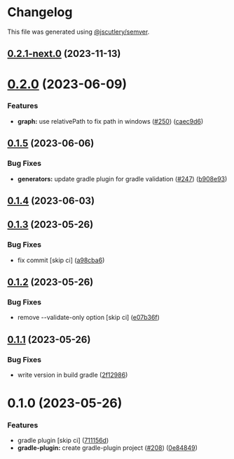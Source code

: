 # Changelog

This file was generated using [@jscutlery/semver](https://github.com/jscutlery/semver).

## [0.2.1-next.0](https://github.com/khalilou88/jnxplus/compare/gradle-plugin-0.2.0...gradle-plugin-0.2.1-next.0) (2023-11-13)



# [0.2.0](https://github.com/khalilou88/jnxplus/compare/gradle-plugin-0.1.5...gradle-plugin-0.2.0) (2023-06-09)

### Features

- **graph:** use relativePath to fix path in windows ([#250](https://github.com/khalilou88/jnxplus/issues/250)) ([caec9d6](https://github.com/khalilou88/jnxplus/commit/caec9d677f64a41d1b43008fb9e3e0f5cfc9690f))

## [0.1.5](https://github.com/khalilou88/jnxplus/compare/gradle-plugin-0.1.4...gradle-plugin-0.1.5) (2023-06-06)

### Bug Fixes

- **generators:** update gradle plugin for gradle validation ([#247](https://github.com/khalilou88/jnxplus/issues/247)) ([b908e93](https://github.com/khalilou88/jnxplus/commit/b908e93b58448f8a3ba71b4e2067e9e45f90b8fa))

## [0.1.4](https://github.com/khalilou88/jnxplus/compare/gradle-plugin-0.1.3...gradle-plugin-0.1.4) (2023-06-03)

## [0.1.3](https://github.com/khalilou88/jnxplus/compare/gradle-plugin-0.1.2...gradle-plugin-0.1.3) (2023-05-26)

### Bug Fixes

- fix commit [skip ci] ([a98cba6](https://github.com/khalilou88/jnxplus/commit/a98cba678d5b11ca3f74dc27eeb4ead818211768))

## [0.1.2](https://github.com/khalilou88/jnxplus/compare/gradle-plugin-0.1.1...gradle-plugin-0.1.2) (2023-05-26)

### Bug Fixes

- remove --validate-only option [skip ci] ([e07b36f](https://github.com/khalilou88/jnxplus/commit/e07b36f2635f7842534ff6598ba1b4e56343930e))

## [0.1.1](https://github.com/khalilou88/jnxplus/compare/gradle-plugin-0.1.0...gradle-plugin-0.1.1) (2023-05-26)

### Bug Fixes

- write version in build gradle ([2f12986](https://github.com/khalilou88/jnxplus/commit/2f129867d6fdd6f7984e895337cde7a121e462ca))

# 0.1.0 (2023-05-26)

### Features

- gradle plugin [skip ci] ([711156d](https://github.com/khalilou88/jnxplus/commit/711156df4d51838da39ccfe5181398048c3d5b4b))
- **gradle-plugin:** create gradle-plugin project ([#208](https://github.com/khalilou88/jnxplus/issues/208)) ([0e84849](https://github.com/khalilou88/jnxplus/commit/0e84849bc64e415465185f4b51176412f03438f1))
